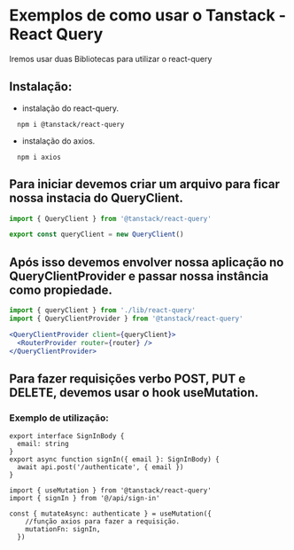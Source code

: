 # Exemplos de como usar o Tanstack - React Query

Iremos usar duas Bibliotecas para utilizar o react-query

## Instalação:
- instalação do react-query.
```
  npm i @tanstack/react-query
```
- instalação do axios.
```
  npm i axios
```

## Para iniciar devemos criar um arquivo para ficar nossa instacia do QueryClient.

```ts
import { QueryClient } from '@tanstack/react-query'

export const queryClient = new QueryClient()

```
## Após isso devemos envolver nossa aplicação no QueryClientProvider e passar nossa instância como propiedade.
```jsx
import { queryClient } from './lib/react-query'
import { QueryClientProvider } from '@tanstack/react-query'

<QueryClientProvider client={queryClient}>
  <RouterProvider router={router} />
</QueryClientProvider>
```

## Para fazer requisições verbo POST, PUT e DELETE, devemos usar o hook useMutation.
### Exemplo de utilização:
```tsx
export interface SignInBody {
  email: string
}
export async function signIn({ email }: SignInBody) {
  await api.post('/authenticate', { email })
}

```
```tsx
import { useMutation } from '@tanstack/react-query'
import { signIn } from '@/api/sign-in'

const { mutateAsync: authenticate } = useMutation({
    //função axios para fazer a requisição.
    mutationFn: signIn,
  })
```

